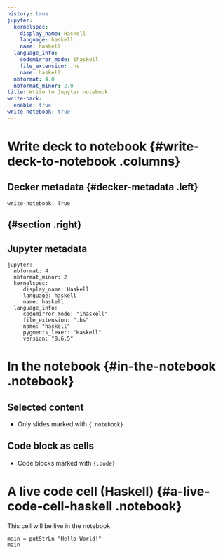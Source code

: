 ```yaml
---
history: true
jupyter:
  kernelspec:
    display_name: Haskell
    language: haskell
    name: haskell
  language_info:
    codemirror_mode: ihaskell
    file_extension: .hs
    name: haskell
  nbformat: 4.0
  nbformat_minor: 2.0
title: Write to Jupyter notebook
write-back:
  enable: true
write-notebook: true
---
```



# Write deck to notebook {#write-deck-to-notebook .columns}

## Decker metadata {#decker-metadata .left}

``` {.yaml}
write-notebook: True
```

##  {#section .right}

## Jupyter metadata

``` {.yaml}
jupyter:
  nbformat: 4
  nbformat_minor: 2
  kernelspec:
     display_name: Haskell
     language: haskell
     name: haskell
  language_info:
     codemirror_mode: "ihaskell"
     file_extension: ".hs"
     name: "haskell"
     pygments_lexer: "Haskell"
     version: "8.6.5"
```

# In the notebook {#in-the-notebook .notebook}

## Selected content

-   Only slides marked with `{.notebook}`

## Code block as cells

-   Code blocks marked with `{.code}`

# A live code cell (Haskell) {#a-live-code-cell-haskell .notebook}

This cell will be live in the notebook.

``` {.haskell .code}
main = putStrLn "Hello World!"
main
```
